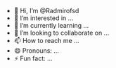 - 👋 Hi, I’m @Radmirofsd
- 👀 I’m interested in ...
- 🌱 I’m currently learning ...
- 💞️ I’m looking to collaborate on ...
- 📫 How to reach me ...
- 😄 Pronouns: ...
- ⚡ Fun fact: ...

<!---
Radmirofsd/Radmirofsd is a ✨ special ✨ repository because its `README.md` (this file) appears on your GitHub profile.
You can click the Preview link to take a look at your changes.
--->
